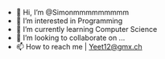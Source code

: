 - 👋 Hi, I’m @Simonmmmmmmmmm
- 👀 I’m interested in Programming
- 🌱 I’m currently learning Computer Science
- 💞️ I’m looking to collaborate on ...
- 📫 How to reach me | Yeet12@gmx.ch

<!---
Simonmmmmmmmmm/Simonmmmmmmmmm is a ✨ special ✨ repository because its `README.md` (this file) appears on your GitHub profile.
You can click the Preview link to take a look at your changes.
--->
